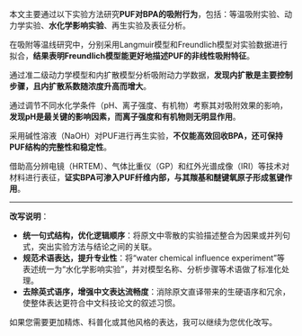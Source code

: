 本文主要通过以下实验方法研究**PUF对BPA的吸附行为**，包括：等温吸附实验、动力学实验、**水化学影响实验**、再生实验及表征分析。

在吸附等温线研究中，分别采用Langmuir模型和Freundlich模型对实验数据进行拟合，**结果表明Freundlich模型能更好地描述PUF的非线性吸附特征**。

通过准二级动力学模型和内扩散模型分析吸附动力学数据，**发现内扩散是主要控制步骤，且内扩散系数随浓度升高而增大**。

通过调节不同水化学条件（pH、离子强度、有机物）考察其对吸附效果的影响，**发现pH是最关键的影响因素，而离子强度和有机物则无明显作用**。

采用碱性溶液（NaOH）对PUF进行再生实验，**不仅能高效回收BPA，还可保持PUF结构的完整性和稳定性**。

借助高分辨电镜（HRTEM）、气体比重仪（GP）和红外光谱成像（IRI）等技术对材料进行表征，**证实BPA可渗入PUF纤维内部，与其羰基和醚键氧原子形成氢键作用**。

---
**改写说明**：
- **统一句式结构，优化逻辑顺序**：将原文中零散的实验描述整合为因果或并列句式，突出实验方法与结论之间的关联。
- **规范术语表达，提升专业性**：将“water chemical influence experiment”等表述统一为“水化学影响实验”，并对模型名称、分析步骤等术语做了标准化处理。
- **去除英式语序，增强中文表达流畅度**：消除原文直译带来的生硬语序和冗余，使整体表达更符合中文科技论文的叙述习惯。

如果您需要更加精炼、科普化或其他风格的表达，我可以继续为您优化改写。